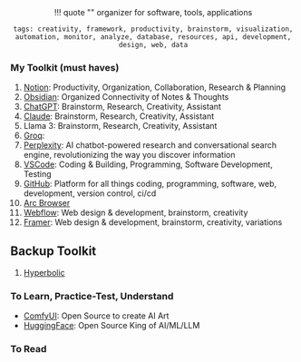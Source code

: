 <center>
!!! quote ""
    organizer for software, tools, applications

    tags: creativity, framework, productivity, brainstorm, visualization, automation, monitor, analyze, database, resources, api, development, design, web, data
</center>


### My Toolkit (must haves)
1. [Notion](https://www.notion.so/): Productivity, Organization, Collaboration, Research & Planning
2. [Obsidian](https://obsidian.md/): Organized Connectivity of Notes & Thoughts
3. [ChatGPT](https://chat.openai.com/): Brainstorm, Research, Creativity, Assistant
4. [Claude](https://claude.ai/new): Brainstorm, Research, Creativity, Assistant
5. Llama 3: Brainstorm, Research, Creativity, Assistant
6. [Groq](https://console.groq.com/playground): 
7. [Perplexity](https://www.perplexity.ai/): AI chatbot-powered research and conversational search engine, revolutionizing the way you discover information
8. [VSCode](https://code.visualstudio.com/): Coding & Building, Programming, Software Development, Testing
9. [GitHub](https://github.com/): Platform for all things coding, programming, software, web, development, version control, ci/cd 
10. [Arc Browser](https://arc.net/)
11. [Webflow](https://webflow.com/): Web design & development, brainstorm, creativity
12. [Framer](https://framer.com/): Web design & development, brainstorm, creativity, variations


## Backup Toolkit
1. [Hyperbolic](https://app.hyperbolic.xyz/models)


### To Learn, Practice-Test, Understand
- [ComfyUI](https://www.comfy.org/): Open Source to create AI Art
- [HuggingFace](https://huggingface.co/): Open Source King of AI/ML/LLM


### To Read